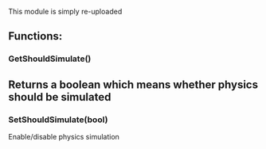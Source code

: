 This module is simply re-uploaded

## Functions:

### GetShouldSimulate()
Returns a boolean which means whether physics should be simulated
---
### SetShouldSimulate(bool)
Enable/disable physics simulation
